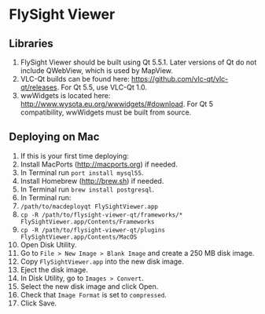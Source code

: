 # FlySight Viewer

## Libraries

1. FlySight Viewer should be built using Qt 5.5.1. Later versions of Qt do not include QWebView, which is used by MapView.
2. VLC-Qt builds can be found here: https://github.com/vlc-qt/vlc-qt/releases. For Qt 5.5, use VLC-Qt 1.0.
3. wwWidgets is located here: http://www.wysota.eu.org/wwwidgets/#download. For Qt 5 compatibility, wwWidgets must be built from source.

## Deploying on Mac

1. If this is your first time deploying:
  1. Install MacPorts (http://macports.org) if needed.
  2. In Terminal run `port install mysql55`.
  3. Install Homebrew (http://brew.sh) if needed.
  4. In Terminal run `brew install postgresql`.
2. In Terminal run:
  1. `/path/to/macdeployqt FlySightViewer.app`
  2. `cp -R /path/to/flysight-viewer-qt/frameworks/* FlySightViewer.app/Contents/Frameworks`
  3. `cp -R /path/to/flysight-viewer-qt/plugins FlySightViewer.app/Contents/MacOS`
3. Open Disk Utility.
  1. Go to `File > New Image > Blank Image` and create a 250 MB disk image.
5. Copy `FlySightViewer.app` into the new disk image.
6. Eject the disk image.
7. In Disk Utility, go to `Images > Convert`.
  1. Select the new disk image and click Open.
  2. Check that `Image Format` is set to `compressed`.
  3. Click Save.
